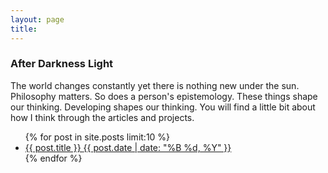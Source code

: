 ```yaml
---
layout: page
title: 
---
```

 
### After Darkness Light  

The world changes constantly yet there is nothing new under the sun. Philosophy matters. So does a person's epistemology. These things shape our thinking. Developing shapes our thinking. You will find a little bit about how I think through the articles and projects.

<ul class="post-list">
{% for post in site.posts limit:10 %} 
  <li><article><a href="{{ site.url }}{{ post.url }}">{{ post.title }} <span class="entry-date"><time datetime="{{ post.date | date_to_xmlschema }}">{{ post.date | date: "%B %d, %Y" }}</time></span></a></article></li>
{% endfor %}
</ul>
